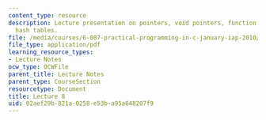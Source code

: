```yaml
---
content_type: resource
description: Lecture presentation on pointers, void pointers, function pointers, and
  hash tables.
file: /media/courses/6-087-practical-programming-in-c-january-iap-2010/02aef29b821a0258e53ba95a648207f9_MIT6_087IAP10_lec08.pdf
file_type: application/pdf
learning_resource_types:
- Lecture Notes
ocw_type: OCWFile
parent_title: Lecture Notes
parent_type: CourseSection
resourcetype: Document
title: Lecture 8
uid: 02aef29b-821a-0258-e53b-a95a648207f9
---
```


